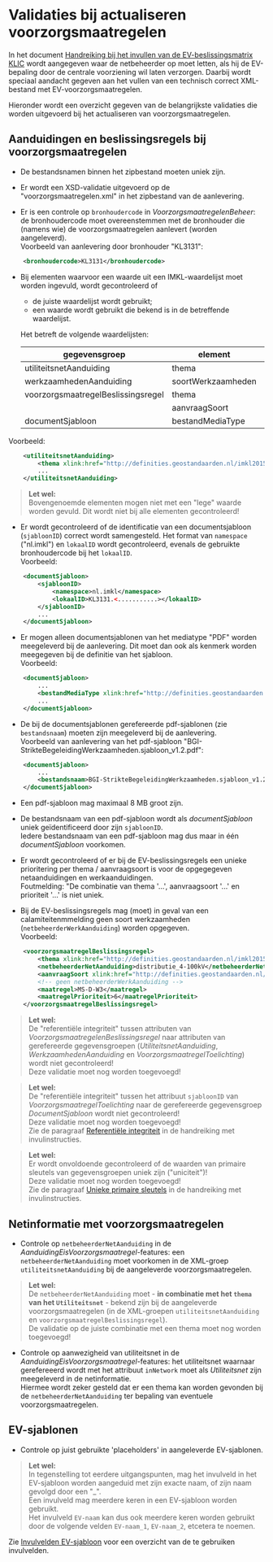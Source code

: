 ﻿# Validaties bij actualiseren voorzorgsmaatregelen

In het document [Handreiking bij het invullen van de EV-beslissingsmatrix KLIC](Handreiking%20voor%20invullen%20EV-beslissingsmatrix.md) wordt aangegeven waar de netbeheerder op moet letten, als hij de EV-bepaling door de centrale voorziening wil laten verzorgen.
Daarbij wordt speciaal aandacht gegeven aan het vullen van een technisch correct XML-bestand met EV-voorzorgsmaatregelen.

Hieronder wordt een overzicht gegeven van de belangrijkste validaties die worden uitgevoerd bij het actualiseren van voorzorgsmaatregelen.

## Aanduidingen en beslissingsregels bij voorzorgsmaatregelen

- De bestandsnamen binnen het zipbestand moeten uniek zijn.

- Er wordt een XSD-validatie uitgevoerd op de "voorzorgsmaatregelen.xml" in het zipbestand van de aanlevering.

- Er is een controle op `bronhoudercode` in _VoorzorgsmaatregelenBeheer_: de bronhoudercode moet overeenstemmen met de bronhouder die (namens wie) de voorzorgsmaatregelen aanlevert (worden aangeleverd).  \
Voorbeeld van aanlevering door bronhouder "KL3131":
```xml
    <bronhoudercode>KL3131</bronhoudercode>
```

- Bij elementen waarvoor een waarde uit een IMKL-waardelijst moet worden ingevuld, wordt gecontroleerd of
  - de juiste waardelijst wordt gebruikt;
  - een waarde wordt gebruikt die bekend is in de betreffende waardelijst.

  Het betreft de volgende waardelijsten:
  
  |gegevensgroep                      |element             |waardelijst / waarde                       |
  |-----------------------------------|--------------------|-------------------------------------------------------------------------------------------|	
  |utiliteitsnetAanduiding            | thema              | http://definities.geostandaarden.nl/imkl2015/id/waarde/Thema/_<waarde>_                   |
  |werkzaamhedenAanduiding            | soortWerkzaamheden | http://definities.geostandaarden.nl/imkl2015/id/waarde/SoortWerkzaamhedenValue/_<waarde>_ |
  |voorzorgsmaatregelBeslissingsregel | thema              | http://definities.geostandaarden.nl/imkl2015/id/waarde/Thema/_<waarde>_                   |
  |                                   | aanvraagSoort      | http://definities.geostandaarden.nl/imkl2015/id/waarde/AanvraagSoortValue/_<waarde>_      |
  |documentSjabloon                   | bestandMediaType   | http://definities.geostandaarden.nl/imkl2015/id/waarde/BestandMediaTypeValue/_<waarde>_   |
Voorbeeld:
```xml
    <utiliteitsnetAanduiding>
	    <thema xlink:href="http://definities.geostandaarden.nl/imkl2015/id/waarde/Thema/buisleidingGevaarlijkeInhoud"/>
	    ...
    </utiliteitsnetAanduiding>
```

> **Let wel:**  \
Bovengenoemde elementen mogen niet met een "lege" waarde worden gevuld. Dit wordt niet bij alle elementen gecontroleerd!

- Er wordt gecontroleerd of de identificatie van een documentsjabloon (`sjabloonID`) correct wordt samengesteld. Het format van `namespace` ("nl.imkl") en `lokaalID` wordt gecontroleerd, evenals de gebruikte bronhoudercode bij het `lokaalID`.  \
Voorbeeld:
```xml
    <documentSjabloon>
        <sjabloonID>
            <namespace>nl.imkl</namespace>
            <lokaalID>KL3131.<...........></lokaalID>
        </sjabloonID>
		...
    </documentSjabloon>
```

- Er mogen alleen documentsjablonen van het mediatype "PDF" worden meegeleverd bij de aanlevering. Dit moet dan ook als kenmerk worden meegegeven bij de definitie van het sjabloon.  \
Voorbeeld:
```xml
    <documentSjabloon>
		...
        <bestandMediaType xlink:href="http://definities.geostandaarden.nl/imkl2015/id/waarde/BestandMediaTypeValue/PDF"/>
		...
    </documentSjabloon>
```

- De bij de documentsjablonen gerefereerde pdf-sjablonen (zie `bestandsnaam`) moeten zijn meegeleverd bij de aanlevering.  \
Voorbeeld van aanlevering van het pdf-sjabloon "BGI-StrikteBegeleidingWerkzaamheden.sjabloon_v1.2.pdf":
```xml
    <documentSjabloon>
		...
        <bestandsnaam>BGI-StrikteBegeleidingWerkzaamheden.sjabloon_v1.2.pdf</bestandsnaam>
    </documentSjabloon>
```

- Een pdf-sjabloon mag maximaal 8 MB groot zijn.

- De bestandsnaam van een pdf-sjabloon wordt als _documentSjabloon_ uniek geïdentificeerd door zijn `sjabloonID`.  \
Iedere bestandsnaam van een pdf-sjabloon mag dus maar in één _documentSjabloon_ voorkomen.

- Er wordt gecontroleerd of er bij de EV-beslissingsregels een unieke prioritering per thema / aanvraagsoort is voor de opgegegeven netaanduidingen en werkaanduidingen.  \
Foutmelding: "De combinatie van thema '...', aanvraagsoort '...' en prioriteit '...' is niet uniek.

- Bij de EV-beslissingsregels mag (moet) in geval van een calamiteitenmmelding geen soort werkzaamheden (`netbeheerderWerkAanduiding`) worden opgegeven.  \
Voorbeeld:
```xml
    <voorzorgsmaatregelBeslissingsregel>
        <thema xlink:href="http://definities.geostandaarden.nl/imkl2015/id/waarde/Thema/middenspanning"/>
        <netbeheerderNetAanduiding>distributie_4-100kV</netbeheerderNetAanduiding>
        <aanvraagSoort xlink:href="http://definities.geostandaarden.nl/imkl2015/id/waarde/AanvraagSoortValue/calamiteitenmelding"/>
        <!-- geen netbeheerderWerkAanduiding -->
        <maatregel>MS-D-W3</maatregel>
        <maatregelPrioriteit>6</maatregelPrioriteit>
    </voorzorgsmaatregelBeslissingsregel>
```

> **Let wel:**  \
De "referentiële integriteit" tussen attributen van _VoorzorgsmaatregelenBeslissingsregel_ naar attributen van gerefereerde gegevensgroepen (_UtiliteitsnetAanduiding_, _WerkzaamhedenAanduiding_ en _VoorzorgsmaatregelToelichting_) wordt niet gecontroleerd!  \
Deze validatie moet nog worden toegevoegd!

> **Let wel:**  \
De "referentiële integriteit" tussen het attribuut `sjabloonID` van _VoorzorgsmaatregelToelichting_ naar de gerefereerde gegevensgroep _DocumentSjabloon_ wordt niet gecontroleerd!  \
Deze validatie moet nog worden toegevoegd!  \
Zie de paragraaf [Referentiële integriteit](Handreiking%20voor%20invullen%20EV-beslissingsmatrix.md#referenti%C3%ABle-integriteit) in de handreiking met invulinstructies.

> **Let wel:**  \
Er wordt onvoldoende gecontroleerd of de waarden van primaire sleutels van gegevensgroepen uniek zijn ("uniciteit")!  \
Deze validatie moet nog worden toegevoegd!  \
Zie de paragraaf [Unieke primaire sleutels](Handreiking%20voor%20invullen%20EV-beslissingsmatrix.md#unieke-primaire-sleutels) in de handreiking met invulinstructies.


## Netinformatie met voorzorgsmaatregelen

- Controle op `netbeheerderNetAanduiding` in de _AanduidingEisVoorzorgsmaatregel_-features: een `netbeheerderNetAanduiding` moet voorkomen in de XML-groep `utiliteitsnetAanduiding` bij de aangeleverde voorzorgsmaatregelen.

> **Let wel:**  \
De `netbeheerderNetAanduiding` moet - **in combinatie met het `thema` van het `Utiliteitsnet`** - bekend zijn bij de aangeleverde voorzorgsmaatregelen (in de XML-groepen `utiliteitsnetAanduiding` en `voorzorgsmaatregelBeslissingsregel`).  \
De validatie op de juiste combinatie met een thema moet nog worden toegevoegd!

- Controle op aanwezigheid van utiliteitsnet in de _AanduidingEisVoorzorgsmaatregel_-features: het utiliteitsnet waarnaar gerefereeerd wordt met het attribuut `inNetwork` moet als _Utiliteitsnet_ zijn meegeleverd in de netinformatie.  \
Hiermee wordt zeker gesteld dat er een thema kan worden gevonden bij de `netbeheerderNetAanduiding` ter bepaling van eventuele voorzorgsmaatregelen.


## EV-sjablonen

- Controle op juist gebruikte 'placeholders' in aangeleverde EV-sjablonen.


> **Let wel:**  \
In tegenstelling tot eerdere uitgangspunten, mag het invulveld in het EV-sjabloon worden aangeduid met zijn exacte naam, of zijn naam gevolgd door een "\_<volgnummer>".  \
Een invulveld mag meerdere keren in een EV-sjabloon worden gebruikt.  \
Het invulveld `EV-naam` kan dus ook meerdere keren worden gebruikt door de volgende velden `EV-naam_1`, `EV-naam_2`, etcetera te noemen.


Zie [Invulvelden EV-sjabloon](Invulvelden%20EV-sjabloon%20(2018-05-23).pdf) voor een overzicht van de te gebruiken invulvelden.